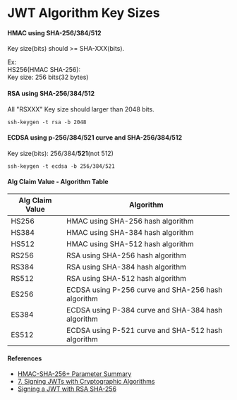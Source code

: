 # JWT Algorithm Key Sizes

#### HMAC using SHA-256/384/512

Key size(bits) should >= SHA-XXX(bits).

Ex:   
HS256(HMAC SHA-256):  
Key size: 256 bits(32 bytes)

#### RSA using SHA-256/384/512

All "RSXXX" Key size should larger than 2048 bits.

`ssh-keygen -t rsa -b 2048`

#### ECDSA using p-256/384/521 curve and SHA-256/384/512

Key size(bits): 256/384/**521**(not 512)

`ssh-keygen -t ecdsa -b 256/384/521`


#### Alg Claim Value - Algorithm Table

| Alg Claim Value | Algorithm |
| --------------- | ---------- |
| HS256	| HMAC using SHA-256 hash algorithm |
| HS384	| HMAC using SHA-384 hash algorithm |
| HS512	| HMAC using SHA-512 hash algorithm |
| RS256	| RSA using SHA-256 hash algorithm |
| RS384	| RSA using SHA-384 hash algorithm |
| RS512	| RSA using SHA-512 hash algorithm |
| ES256	| ECDSA using P-256 curve and SHA-256 hash algorithm |
| ES384	| ECDSA using P-384 curve and SHA-384 hash algorithm |
| ES512	| ECDSA using P-521 curve and SHA-512 hash algorithm |

#### References
* [HMAC-SHA-256+ Parameter Summary](https://tools.ietf.org/html/rfc4868)
* [7. Signing JWTs with Cryptographic Algorithms](http://self-issued.info/docs/draft-goland-json-web-token-00.html)
* [Signing a JWT with RSA SHA-256](http://self-issued.info/docs/draft-jones-json-web-token-01.html#DefiningRSA)